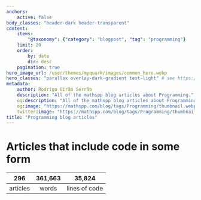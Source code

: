 ```yaml
---
anchors:
    active: false
body_classes: "header-dark header-transparent"
content:
    items:
        "@taxonomy": {"category": "blogpost", "tag": "programming"}
    limit: 20
    order:
        by: date
        dir: desc
    pagination: true
hero_image_url: /user/themes/myquark/images/common_hero.webp
hero_classes: "parallax overlay-dark-gradient text-light" # see https://demo.getgrav.org/blog-skeleton/blog/hero-classes
metadata:
    author: Rodrigo Girão Serrão
    description: "All of the mathspp blog articles about Programming."
    og:description: "All of the mathspp blog articles about Programming."
    og:image: "https://mathspp.com/blog/tags/Programming/thumbnail.webp"
    twitter:image: "https://mathspp.com/blog/tags/Programming/thumbnail.webp"
title: "Programming blog articles"
---
```



# Articles that include code in some form


<table class="stats-table">
    <thead>
        <tr>
            <th style="text-align: center;">296</th>
            <th style="text-align: center;">361,663</th>
            <th style="text-align: center;">35,824</th>
        </tr>
    </thead>
    <tbody>
        <tr>
            <td style="text-align: center;">articles</td>
            <td style="text-align: center;">words</td>
            <td style="text-align: center;">lines of code</td>
        </tr>
    </tbody>
</table>